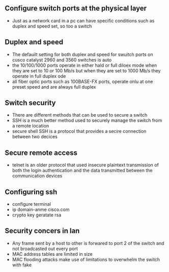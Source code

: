 ## Configure switch ports at the physical layer
- Just as a network card in a pc can have specific conditions such as duplex and speed set, so too a switch 


## Duplex and speed
- The defauilt setting for both duplex and speed for swuitch ports on cusco catalyst 2960 and 3560 switches is auto
- the 10/100/1000 ports operate in either hald or full diloex mode when they are set to 10 or 100 Mb/s  but when they are set to 1000 Mb/s they operate in full duplex ode
- all fiber optic ports such as 100BASE-FX ports, operate onlu at one preset speed and are always full duplex

## Switch security
- There are different methods that can be used to secure a switch
- SSH is a much better method used to securely manage the switch from a remote location
- secure shell SSH is a protocol that provides a secire connection between two decices

## Secure remote access
- telnet is an older protocol that used insecure plaintext transmission of both the login authentication and the data transmitted between the communication devices

## Configuring ssh
- configure terminal
- ip domain-anme cisco.com
- crypto key geratate rsa

## Security concers in lan
- Any frame sent by a host to other is forwared to port 2 of the switch and not broadcasted out every port
- MAC address tables are limited in size
- MAC flooding attacks make use of limitations to overwhelm the switch with fake 